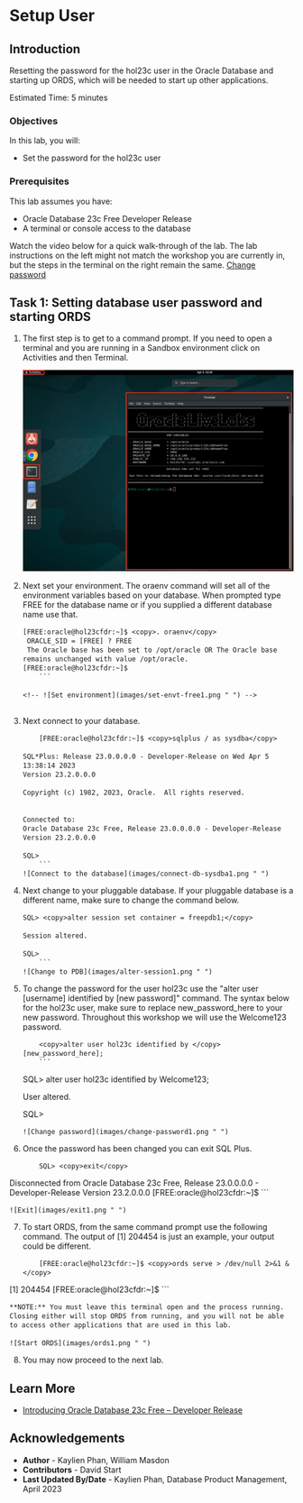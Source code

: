# Setup User

## Introduction

Resetting the password for the hol23c user in the Oracle Database and starting up ORDS, which will be needed to start up other applications.

Estimated Time: 5 minutes

### Objectives

In this lab, you will:
* Set the password for the hol23c user

### Prerequisites

This lab assumes you have:
* Oracle Database 23c Free Developer Release
* A terminal or console access to the database

Watch the video below for a quick walk-through of the lab. The lab instructions on the left might not match the workshop you are currently in, but the steps in the terminal on the right remain the same.
[Change password](videohub:1_x4hgmc2i)

## Task 1: Setting database user password and starting ORDS

1. The first step is to get to a command prompt. If you need to open a terminal and you are running in a Sandbox environment click on Activities and then Terminal.

    ![Open a new terminal](images/open-terminal.png " ")

2. Next set your environment. The oraenv command will set all of the environment variables based on your database. When prompted type FREE for the database name or if you supplied a different database name use that.
    ```
    [FREE:oracle@hol23cfdr:~]$ <copy>. oraenv</copy>
     ORACLE_SID = [FREE] ? FREE
     The Oracle base has been set to /opt/oracle OR The Oracle base remains unchanged with value /opt/oracle.
    [FREE:oracle@hol23cfdr:~]$
		```

    <!-- ![Set environment](images/set-envt-free1.png " ") -->


3. Next connect to your database.
    ```
		[FREE:oracle@hol23cfdr:~]$ <copy>sqlplus / as sysdba</copy>

    SQL*Plus: Release 23.0.0.0.0 - Developer-Release on Wed Apr 5 13:38:14 2023
    Version 23.2.0.0.0

    Copyright (c) 1982, 2023, Oracle.  All rights reserved.


    Connected to:
    Oracle Database 23c Free, Release 23.0.0.0.0 - Developer-Release
    Version 23.2.0.0.0

    SQL>
		```
    ![Connect to the database](images/connect-db-sysdba1.png " ")

4. Next change to your pluggable database. If your pluggable database is a different name, make sure to change the command below.
    ```
    SQL> <copy>alter session set container = freepdb1;</copy>

    Session altered.

    SQL>
		```
    ![Change to PDB](images/alter-session1.png " ")

5. To change the password for the user hol23c use the "alter user \[username\] identified by \[new password\]" command. The syntax below for the hol23c user, make sure to replace new\_password\_here to your new password. Throughout this workshop we will use the Welcome123 password.
    ```
		<copy>alter user hol23c identified by </copy> [new_password_here];
		```
    ```
    SQL> alter user hol23c identified by Welcome123;

    User altered.

    SQL>
    ```
    ![Change password](images/change-password1.png " ")

6. Once the password has been changed you can exit SQL Plus.

    ```
		SQL> <copy>exit</copy>
Disconnected from Oracle Database 23c Free, Release 23.0.0.0.0 - Developer-Release
Version 23.2.0.0.0
[FREE:oracle@hol23cfdr:~]$
		```

    ![Exit](images/exit1.png " ")

7. To start ORDS, from the same command prompt use the following command. The output of [1] 204454 is just an example, your output could be different.

    ```
		[FREE:oracle@hol23cfdr:~]$ <copy>ords serve > /dev/null 2>&1 &</copy>
[1] 204454
[FREE:oracle@hol23cfdr:~]$
		```

    **NOTE:** You must leave this terminal open and the process running. Closing either will stop ORDS from running, and you will not be able to access other applications that are used in this lab.

    ![Start ORDS](images/ords1.png " ")


8. You may now proceed to the next lab.

## Learn More

* [Introducing Oracle Database 23c Free – Developer Release](https://blogs.oracle.com/database/post/oracle-database-23c-free)

## Acknowledgements
* **Author** - Kaylien Phan, William Masdon
* **Contributors** - David Start
* **Last Updated By/Date** - Kaylien Phan, Database Product Management, April 2023
